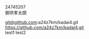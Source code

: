 24745207  
御供孝太朗  

git@github.com:a24z7km/kadai4.git  
https://github.com/a24z7km/kadai4.git  
test1
test2
